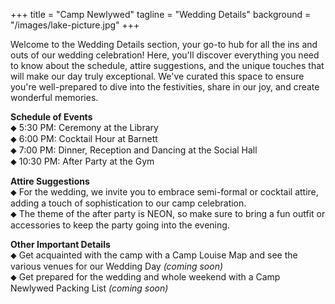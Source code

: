 +++
title = "Camp Newlywed"
tagline = "Wedding Details" 
background = "/images/lake-picture.jpg" 
+++

Welcome to the Wedding Details section, your go-to hub for all the ins and outs of our wedding celebration! Here, you'll discover everything you need to know about the schedule, attire suggestions, and the unique touches that will make our day truly exceptional. We've curated this space to ensure you're well-prepared to dive into the festivities, share in our joy, and create wonderful memories.  

**Schedule of Events**  
&#11045; 5:30 PM: Ceremony at the Library  
&#11045; 6:00 PM: Cocktail Hour at Barnett  
&#11045; 7:00 PM: Dinner, Reception and Dancing at the Social Hall  
&#11045; 10:30 PM: After Party at the Gym  

**Attire Suggestions**  
&#11045; For the wedding, we invite you to embrace semi-formal or cocktail attire, adding a touch of sophistication to our camp celebration.  
&#11045; The theme of the after party is NEON, so make sure to bring a fun outfit or accessories to keep the party going into the evening.

**Other Important Details**  
&#11045; Get acquainted with the camp with a Camp Louise Map and see the various venues for our Wedding Day *(coming soon)*  
&#11045; Get prepared for the wedding and whole weekend with a Camp Newlywed Packing List *(coming soon)*

